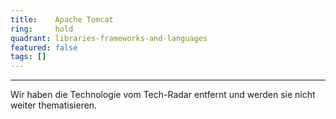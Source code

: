 ```yaml
---
title:    Apache Tomcat  
ring:     hold  
quadrant: libraries-frameworks-and-languages
featured: false
tags: []
---
```

---

Wir haben die Technologie vom Tech-Radar entfernt und werden sie nicht weiter thematisieren.
